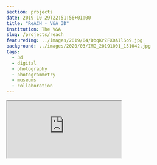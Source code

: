 ```yaml
---
section: projects
date: 2019-10-29T22:51:56+01:00
title: "ReACH - V&A 3D"
institution: The V&A 
slug: /projects/reach
featuredImg: ../images/2019/04/DbqKrZFX0AIlSo9.jpg
background: ../images/2020/03/IMG_20191001_151042.jpg
tags:
  - 3d
  - digital
  - photography
  - photogrammetry
  - museums
  - collaboration
---
```


<div class="ratio ratio-16x9"><iframe src="https://www.youtube.com/embed/6Lwpjst6C5E" title="YouTube video player" allow="accelerometer; autoplay; clipboard-write; encrypted-media; gyroscope; picture-in-picture" allowfullscreen></iframe></div>